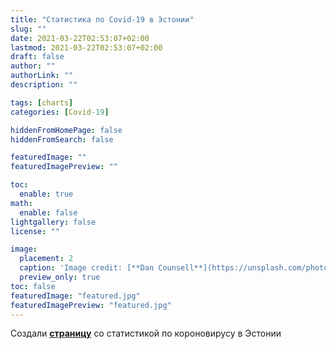 ```yaml
---
title: "Статистика по Covid-19 в Эстонии"
slug: ""
date: 2021-03-22T02:53:07+02:00
lastmod: 2021-03-22T02:53:07+02:00
draft: false
author: ""
authorLink: ""
description: ""

tags: [charts]
categories: [Covid-19]

hiddenFromHomePage: false
hiddenFromSearch: false

featuredImage: ""
featuredImagePreview: ""

toc:
  enable: true
math:
  enable: false
lightgallery: false
license: ""

image: 
  placement: 2
  caption: 'Image credit: [**Dan Counsell**](https://unsplash.com/photos/zIwAchjDirM)'
  preview_only: true
toc: false
featuredImage: "featured.jpg"
featuredImagePreview: "featured.jpg"
---
```


Создали [**страницу**](/covid/) со статистикой по короновирусу в Эстонии

<!--more-->

